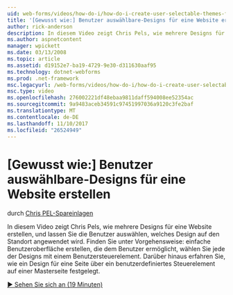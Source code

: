 ```yaml
---
uid: web-forms/videos/how-do-i/how-do-i-create-user-selectable-themes-for-a-web-site
title: '[Gewusst wie:] Benutzer auswählbare-Designs für eine Website erstellen | Microsoft Docs'
author: rick-anderson
description: In diesem Video zeigt Chris Pels, wie mehrere Designs für eine Website erstellen, und lassen Sie die Benutzer auswählen, welches Design auf den Standort angewendet wird. Finden Sie unter wie...
ms.author: aspnetcontent
manager: wpickett
ms.date: 03/13/2008
ms.topic: article
ms.assetid: d19152e7-ba19-4729-9e30-d311630aaf95
ms.technology: dotnet-webforms
ms.prod: .net-framework
msc.legacyurl: /web-forms/videos/how-do-i/how-do-i-create-user-selectable-themes-for-a-web-site
msc.type: video
ms.openlocfilehash: 276002221df48ebaa9811daff594008ee52354ac
ms.sourcegitcommit: 9a9483aceb34591c97451997036a9120c3fe2baf
ms.translationtype: MT
ms.contentlocale: de-DE
ms.lasthandoff: 11/10/2017
ms.locfileid: "26524949"
---
```

<a name="how-do-i-create-user-selectable-themes-for-a-web-site"></a>[Gewusst wie:] Benutzer auswählbare-Designs für eine Website erstellen
====================
durch [Chris PEL-Spareinlagen](https://twitter.com/chrispels)

In diesem Video zeigt Chris Pels, wie mehrere Designs für eine Website erstellen, und lassen Sie die Benutzer auswählen, welches Design auf den Standort angewendet wird. Finden Sie unter Vorgehensweise: einfache Benutzeroberfläche erstellen, die dem Benutzer ermöglicht, wählen Sie jede der Designs mit einem Benutzersteuerelement. Darüber hinaus erfahren Sie, wie ein Design für eine Seite über ein benutzerdefiniertes Steuerelement auf einer Masterseite festgelegt.

[&#9654; Sehen Sie sich an (19 Minuten)](https://channel9.msdn.com/Blogs/ASP-NET-Site-Videos/how-do-i-create-user-selectable-themes-for-a-web-site)
